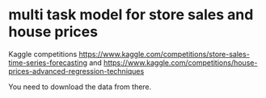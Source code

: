 # multi task model for store sales and house prices

Kaggle competitions https://www.kaggle.com/competitions/store-sales-time-series-forecasting and https://www.kaggle.com/competitions/house-prices-advanced-regression-techniques

You need to download the data from there.
